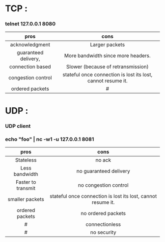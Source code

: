 
# TCP : 

### telnet 127.0.0.1 8080

| pros | cons |
| :---: | :---: |
| acknowledgment | Larger packets |
| guaranteed delivery, | More bandwidth since more headers.|
|  connection based | Slower (because of retransmission)|
| congestion control | stateful once connection is lost its lost, cannot resume it.|
| ordered packets | # |



# UDP :

### UDP client
### echo "foo" | nc -w1 -u 127.0.0.1 8081


| pros | cons |
| :---: | :---: |
| Stateless | no ack |
| Less bandwidth  | no guaranteed delivery|
| Faster to transmit | no congestion control|
| smaller packets | stateful once connection is lost its lost, cannot resume it.|
| ordered packets | no ordered packets|
|  # |  connectionless |
|  # |  no security |